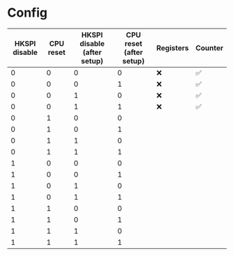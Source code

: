 # Config

| HKSPI disable | CPU reset | HKSPI disable (after setup) | CPU reset (after setup) | Registers | Counter   |
|---------------|-----------|-----------------------------|-------------------------|-----------|-----------|
|0              |0          |0                            |0                        | ❌        | ✅        |
|0              |0          |0                            |1                        | ❌        | ✅        |
|0              |0          |1                            |0                        | ❌        | ✅        |
|0              |0          |1                            |1                        | ❌        | ✅        |
|0              |1          |0                            |0                        |           |           |
|0              |1          |0                            |1                        |           |           |
|0              |1          |1                            |0                        |           |           |
|0              |1          |1                            |1                        |           |           |
|1              |0          |0                            |0                        |           |           |
|1              |0          |0                            |1                        |           |           |
|1              |0          |1                            |0                        |           |           |
|1              |0          |1                            |1                        |           |           |
|1              |1          |0                            |0                        |           |           |
|1              |1          |0                            |1                        |           |           |
|1              |1          |1                            |0                        |           |           |
|1              |1          |1                            |1                        |           |           |
